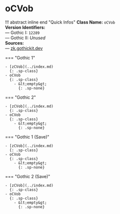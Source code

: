 # oCVob

!!! abstract inline end "Quick Infos"
    **Class Name:** `oCVob`<br/>
    **Version Identifiers:**<br />
    — Gothic I: `12289`<br/>
    — Gothic II: *Unused*<br/>
    **Sources:**<br/>
    — [zk.gothickit.dev](https://zk.gothickit.dev/engine/objects/oCVob/)

=== "Gothic 1"

    - [zCVob](../index.md)
      {: .sp-class}
    - oCVob
      {: .sp-class}
        - &lt;empty&gt;
          {: .sp-none}

=== "Gothic 2"

    - [zCVob](../index.md)
      {: .sp-class}
    - oCVob
      {: .sp-class}
        - &lt;empty&gt;
          {: .sp-none}

=== "Gothic 1 (Save)"

    - [zCVob](../index.md)
      {: .sp-class}
    - oCVob
      {: .sp-class}
        - &lt;empty&gt;
          {: .sp-none}

=== "Gothic 2 (Save)"

    - [zCVob](../index.md)
      {: .sp-class}
    - oCVob
      {: .sp-class}
        - &lt;empty&gt;
          {: .sp-none}
